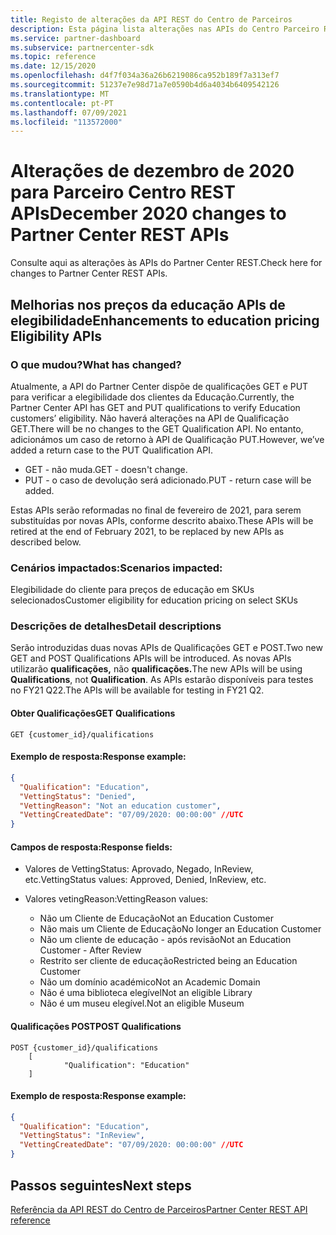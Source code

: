 ```yaml
---
title: Registo de alterações da API REST do Centro de Parceiros
description: Esta página lista alterações nas APIs do Centro Parceiro REST
ms.service: partner-dashboard
ms.subservice: partnercenter-sdk
ms.topic: reference
ms.date: 12/15/2020
ms.openlocfilehash: d4f7f034a36a26b6219086ca952b189f7a313ef7
ms.sourcegitcommit: 51237e7e98d71a7e0590b4d6a4034b6409542126
ms.translationtype: MT
ms.contentlocale: pt-PT
ms.lasthandoff: 07/09/2021
ms.locfileid: "113572000"
---
```

# <a name="december-2020-changes-to-partner-center-rest-apis"></a><span data-ttu-id="91ab0-103">Alterações de dezembro de 2020 para Parceiro Centro REST APIs</span><span class="sxs-lookup"><span data-stu-id="91ab0-103">December 2020 changes to Partner Center REST APIs</span></span>

<span data-ttu-id="91ab0-104">Consulte aqui as alterações às APIs do Partner Center REST.</span><span class="sxs-lookup"><span data-stu-id="91ab0-104">Check here for changes to Partner Center REST APIs.</span></span>

## <a name="enhancements-to-education-pricing-eligibility-apis"></a><span data-ttu-id="91ab0-105">Melhorias nos preços da educação APIs de elegibilidade</span><span class="sxs-lookup"><span data-stu-id="91ab0-105">Enhancements to education pricing Eligibility APIs</span></span>



### <a name="what-has-changed"></a><span data-ttu-id="91ab0-106">O que mudou?</span><span class="sxs-lookup"><span data-stu-id="91ab0-106">What has changed?</span></span>

<span data-ttu-id="91ab0-107">Atualmente, a API do Partner Center dispõe de qualificações GET e PUT para verificar a elegibilidade dos clientes da Educação.</span><span class="sxs-lookup"><span data-stu-id="91ab0-107">Currently, the Partner Center API has GET and PUT qualifications to verify Education customers’ eligibility.</span></span> <span data-ttu-id="91ab0-108">Não haverá alterações na API de Qualificação GET.</span><span class="sxs-lookup"><span data-stu-id="91ab0-108">There will be no changes to the GET Qualification API.</span></span> <span data-ttu-id="91ab0-109">No entanto, adicionámos um caso de retorno à API de Qualificação PUT.</span><span class="sxs-lookup"><span data-stu-id="91ab0-109">However, we’ve added a return case to the PUT Qualification API.</span></span>

- <span data-ttu-id="91ab0-110">GET - não muda.</span><span class="sxs-lookup"><span data-stu-id="91ab0-110">GET - doesn't change.</span></span>
- <span data-ttu-id="91ab0-111">PUT - o caso de devolução será adicionado.</span><span class="sxs-lookup"><span data-stu-id="91ab0-111">PUT - return case will be added.</span></span>

<span data-ttu-id="91ab0-112">Estas APIs serão reformadas no final de fevereiro de 2021, para serem substituídas por novas APIs, conforme descrito abaixo.</span><span class="sxs-lookup"><span data-stu-id="91ab0-112">These APIs will be retired at the end of February 2021, to be replaced by new APIs as described below.</span></span>

### <a name="scenarios-impacted"></a><span data-ttu-id="91ab0-113">Cenários impactados:</span><span class="sxs-lookup"><span data-stu-id="91ab0-113">Scenarios impacted:</span></span>

<span data-ttu-id="91ab0-114">Elegibilidade do cliente para preços de educação em SKUs selecionados</span><span class="sxs-lookup"><span data-stu-id="91ab0-114">Customer eligibility for education pricing on select SKUs</span></span>

### <a name="detail-descriptions"></a><span data-ttu-id="91ab0-115">Descrições de detalhes</span><span class="sxs-lookup"><span data-stu-id="91ab0-115">Detail descriptions</span></span>

<span data-ttu-id="91ab0-116">Serão introduzidas duas novas APIs de Qualificações GET e POST.</span><span class="sxs-lookup"><span data-stu-id="91ab0-116">Two new GET and POST Qualifications APIs will be introduced.</span></span> <span data-ttu-id="91ab0-117">As novas APIs utilizarão **qualificações,** não **qualificações.**</span><span class="sxs-lookup"><span data-stu-id="91ab0-117">The new APIs will be using **Qualifications**, not **Qualification**.</span></span> <span data-ttu-id="91ab0-118">As APIs estarão disponíveis para testes no FY21 Q22.</span><span class="sxs-lookup"><span data-stu-id="91ab0-118">The APIs will be available for testing in FY21 Q2.</span></span>

#### <a name="get-qualifications"></a><span data-ttu-id="91ab0-119">Obter Qualificações</span><span class="sxs-lookup"><span data-stu-id="91ab0-119">GET Qualifications</span></span>

```http
GET {customer_id}/qualifications
```

#### <a name="response-example"></a><span data-ttu-id="91ab0-120">Exemplo de resposta:</span><span class="sxs-lookup"><span data-stu-id="91ab0-120">Response example:</span></span>

```json
{
  "Qualification": "Education",
  "VettingStatus": "Denied",
  "VettingReason": "Not an education customer",
  "VettingCreatedDate": "07/09/2020: 00:00:00" //UTC
}
```

#### <a name="response-fields"></a><span data-ttu-id="91ab0-121">Campos de resposta:</span><span class="sxs-lookup"><span data-stu-id="91ab0-121">Response fields:</span></span> 

- <span data-ttu-id="91ab0-122">Valores de VettingStatus: Aprovado, Negado, InReview, etc.</span><span class="sxs-lookup"><span data-stu-id="91ab0-122">VettingStatus values: Approved, Denied, InReview, etc.</span></span>

- <span data-ttu-id="91ab0-123">Valores vetingReason:</span><span class="sxs-lookup"><span data-stu-id="91ab0-123">VettingReason values:</span></span>
   - <span data-ttu-id="91ab0-124">Não um Cliente de Educação</span><span class="sxs-lookup"><span data-stu-id="91ab0-124">Not an Education Customer</span></span>
   - <span data-ttu-id="91ab0-125">Não mais um Cliente de Educação</span><span class="sxs-lookup"><span data-stu-id="91ab0-125">No longer an Education Customer</span></span>
   - <span data-ttu-id="91ab0-126">Não um cliente de educação - após revisão</span><span class="sxs-lookup"><span data-stu-id="91ab0-126">Not an Education Customer - After Review</span></span>
   - <span data-ttu-id="91ab0-127">Restrito ser cliente de educação</span><span class="sxs-lookup"><span data-stu-id="91ab0-127">Restricted being an Education Customer</span></span>
   - <span data-ttu-id="91ab0-128">Não um domínio académico</span><span class="sxs-lookup"><span data-stu-id="91ab0-128">Not an Academic Domain</span></span>
   - <span data-ttu-id="91ab0-129">Não é uma biblioteca elegível</span><span class="sxs-lookup"><span data-stu-id="91ab0-129">Not an eligible Library</span></span>
   - <span data-ttu-id="91ab0-130">Não é um museu elegível.</span><span class="sxs-lookup"><span data-stu-id="91ab0-130">Not an eligible Museum</span></span>
 
#### <a name="post-qualifications"></a><span data-ttu-id="91ab0-131">Qualificações POST</span><span class="sxs-lookup"><span data-stu-id="91ab0-131">POST Qualifications</span></span>

```http
POST {customer_id}/qualifications
    [
            "Qualification": "Education"
    ]
```

#### <a name="response-example"></a><span data-ttu-id="91ab0-132">Exemplo de resposta:</span><span class="sxs-lookup"><span data-stu-id="91ab0-132">Response example:</span></span>

```JSON
{
  "Qualification": "Education",
  "VettingStatus": "InReview",
  "VettingCreatedDate": "07/09/2020: 00:00:00" //UTC
}
```

## <a name="next-steps"></a><span data-ttu-id="91ab0-133">Passos seguintes</span><span class="sxs-lookup"><span data-stu-id="91ab0-133">Next steps</span></span>

[<span data-ttu-id="91ab0-134">Referência da API REST do Centro de Parceiros</span><span class="sxs-lookup"><span data-stu-id="91ab0-134">Partner Center REST API reference</span></span>](partner-center-rest-api-reference.md)
